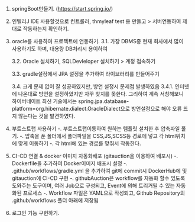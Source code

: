 1. springBoot만들기. (https://start.spring.io/)

2. 인텔리J IDE 사용할것으로 컨트롤러, thmyleaf test 용 만들고 > 서버연동하여 제대로 작동하는지 확인하기.

3. oracle를 사용하여 프로젝트에 연동하기.
   3.1. 가장 DBMS중 현재 회사에서 많이 사용하기도 하며, 대용량 DB처리시 용이하여

   3.2. Oracle 설치하기, SQLDevleloper 설치하기 > 계정 접속하기

   3.3. gradle설정에서 JPA 설정을 추가하여 라이브러리를 만들어주기

   3.4. 크게 문제 없이 잘 성공하였지만, 방언 설정시 문제점 발생하였음
      3.4.1. 인터넷에 나온대로 방언을 설정하였지만 자꾸 찾지를 못한다. 그리하여 계속 서칭해보니 하이버네이트 최신 기술에서는 spring.jpa.database-platform=org.hibernate.dialect.OracleDialect으로 방언설정으로 해야 오류 뜨지 않는다는 것을 발견하였다.

4. 부트스트랩 사용하기
   -. 부트스트랩이동하여 원하는 템플릿 설치한 후 압축파일 풀기.
   -. 압축을 푼 폴더에서 폴더파일을 CSS,JS,SCSS등 경로에 넣고 각 html위치에 맞게 이동하기
   -. 각 html에 있는 경로를 맞줘서 작동한다.
   
6. CI-CD 연결 & docker 이미지 자동화배포 (gitauction을 이용하여 배포시)
  -. Dockerfile을 추가하여 Docker이미지 배포시 설정
  -. .github/workflows/gradle.yml 을 추가하여 git에 commit시 DockerHub에 및 gitauction에 CI-CD 구현
  -. githubAuction은 workflow를 자동화 할수 있도록 도와주는 도구이며, 여러 Job으로 구성되고, Event에 의해 트리거될 수 있는 자동화된 프로세스
  -. Workflow 파일은 YAML으로 작성되고, Github Repository의 .github/workflows 폴더 아래에 저장됨

8. 로그인 기능 구현하기.
 
